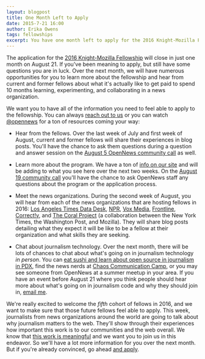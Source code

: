 ```yaml
---
layout: blogpost
title: One Month Left to Apply
date: 2015-7-21 16:00
author: Erika Owens
tags: fellowships
excerpt: You have one month left to apply for the 2016 Knight-Mozilla Fellowship. If you still have questions, we have lots of information coming your way. 
---
```

The application for the [2016 Knight-Mozilla Fellowship](http://opennews.org/what/fellowships/apply/) will close in just one month on August 21. If you've been meaning to apply, but still have some questions you are in luck. Over the next month, we will have numerous opportunities for you to learn more about the fellowship and hear from current and former fellows about what it's actually like to get paid to spend 10 months learning, experimenting, and collaborating in a news organization.

We want you to have all of the information you need to feel able to apply to the fellowship. You can always [reach out to us](mailto:info@opennews.org) or you can watch [@opennews](https://twitter.com/opennews) for a ton of resources coming your way:

* Hear from the fellows. Over the last week of July and first week of August, current and former fellows will share their experiences in blog posts. You'll have the chance to ask them questions during a question and answer session on the [August 5 OpenNews community call](https://etherpad.mozilla.org/opennews-calls-Aug5) as well.

* Learn more about the program. We have a ton of [info on our site](http://opennews.org/what/fellowships/info) and will be adding to what you see here over the next two weeks. On the [August 19 community call](https://etherpad.mozilla.org/opennews-calls-Aug19) you'll have the chance to ask OpenNews staff any questions about the program or the application process.

* Meet the news organizations. During the second week of August, you will hear from each of the news organizations that are hosting fellows in 2016: 
[Los Angeles Times Data Desk](http://www.latimes.com/), [NPR](http://www.npr.org/), [Vox Media](http://www.voxmedia.com/), [Frontline](http://www.pbs.org/wgbh/pages/frontline/), [Correct!v](https://correctiv.org/en/), and [The Coral Project](http://coralproject.net/) (a collaboration between the New York Times, the Washington Post, and Mozilla). They will share blog posts detailing what they expect it will be like to be a fellow at their organization and what skills they are seeking.

* Chat about journalism technology. Over the next month, there will be lots of chances to chat about what's going on in journalism technology *in person*. You can [eat sushi and learn about open source in journalism in PDX](http://www.meetup.com/HacksHackersPDX/events/224047832/), find the news nerds at [Chaos Communication Camp](https://events.ccc.de/camp/2015/wiki/Main_Page), or you may see someone from OpenNews at a summer meetup in your area. If you have an event before August 21 where you think people should hear more about what's going on in journalism code and why they should join in, [email me](mailto:erika@opennews.org).

We're really excited to welcome the *fifth* cohort of fellows in 2016, and we want to make sure that those future fellows feel able to apply. This week, journalists from news organizations around the world are going to talk about why journalism matters to the web. They'll show through their experiences how important this work is to our communities and the web overall. We know that [this work is meaningful](https://source.opennews.org/en-US/articles/planting-next-crop-newsroom-coders/) and we want you to join us in this endeavor. So we'll have a lot more information for you over the next month. But if you're already convinced, go ahead [and apply](http://opennews.org/what/fellowships/apply).

